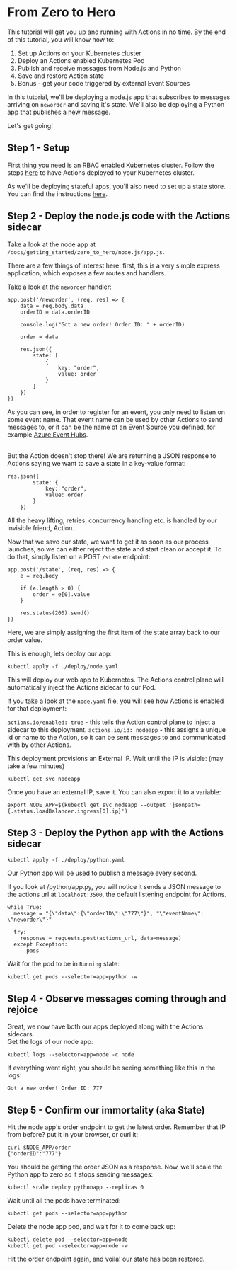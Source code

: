 # From Zero to Hero

This tutorial will get you up and running with Actions in no time.
By the end of this tutorial, you will know how to:

1. Set up Actions on your Kubernetes cluster
2. Deploy an Actions enabled Kubernetes Pod
3. Publish and receive messages from Node.js and Python
4. Save and restore Action state
5. Bonus - get your code triggered by external Event Sources

In this tutorial, we'll be deploying a node.js app that subscribes to messages arriving on ```neworder``` and saving it's state.
We'll also be deploying a Python app that publishes a new message.

Let's get going!

## Step 1 - Setup

First thing you need is an RBAC enabled Kubernetes cluster.
Follow the steps [here](../../../README.md#Install-on-Kubernetes) to have Actions deployed to your Kubernetes cluster.<br>

As we'll be deploying stateful apps, you'll also need to set up a state store.
You can find the instructions [here](../../state/redis.md).

## Step 2 - Deploy the node.js code with the Actions sidecar

Take a look at the node app at ```/docs/getting_started/zero_to_hero/node.js/app.js```.

There are a few things of interest here: first, this is a very simple express application, which exposes a few routes and handlers.

Take a look at the ```neworder``` handler:

```
app.post('/neworder', (req, res) => {
    data = req.body.data
    orderID = data.orderID

    console.log("Got a new order! Order ID: " + orderID)

    order = data
    
    res.json({
        state: [
            {
                key: "order",
                value: order
            }
        ]
    })
})
```

As you can see, in order to register for an event, you only need to listen on some event name.
That event name can be used by other Actions to send messages to, or it can be the name of an Event Source you defined, for example [Azure Event Hubs](../../azure_eventhubs.md).<br><br>

But the Action doesn't stop there!
We are returning a JSON response to Actions saying we want to save a state in a key-value format:

```
res.json({
        state: {
            key: "order",
            value: order
        }
    })
```

All the heavy lifting, retries, concurrency handling etc. is handled by our invisible friend, Action.

Now that we save our state, we want to get it as soon as our process launches, so we can either reject the state and start clean or accept it.
To do that, simply listen on a POST ```/state``` endpoint:

```
app.post('/state', (req, res) => {
    e = req.body

    if (e.length > 0) {
        order = e[0].value
    }

    res.status(200).send()
})
```

Here, we are simply assigning the first item of the state array back to our order value.

This is enough, lets deploy our app:

```
kubectl apply -f ./deploy/node.yaml
```

This will deploy our web app to Kubernetes.
The Actions control plane will automatically inject the Actions sidecar to our Pod.

If you take a look at the ```node.yaml``` file, you will see how Actions is enabled for that deployment:

```actions.io/enabled: true``` - this tells the Action control plane to inject a sidecar to this deployment.
```actions.io/id: nodeapp``` - this assigns a unique id or name to the Action, so it can be sent messages to and communicated with by other Actions.


This deployment provisions an External IP.
Wait until the IP is visible: (may take a few minutes)

```
kubectl get svc nodeapp
```

Once you have an external IP, save it.
You can also export it to a variable:

```
export NODE_APP=$(kubectl get svc nodeapp --output 'jsonpath={.status.loadBalancer.ingress[0].ip}')
```

## Step 3 - Deploy the Python app with the Actions sidecar

```
kubectl apply -f ./deploy/python.yaml
```

Our Python app will be used to publish a message every second.

If you look at /python/app.py, you will notice it sends a JSON message to the actions url at ```localhost:3500```, the default listening endpoint for Actions.

```
while True:
  message = "{\"data\":{\"orderID\":\"777\"}", "\"eventName\": \"neworder\"}"

  try:
    response = requests.post(actions_url, data=message)
  except Exception:
      pass
```

Wait for the pod to be in ```Running``` state:

```
kubectl get pods --selector=app=python -w
```

## Step 4 - Observe messages coming through and rejoice

Great, we now have both our apps deployed along with the Actions sidecars.<br>
Get the logs of our node app:

```
kubectl logs --selector=app=node -c node
```

If everything went right, you should be seeing something like this in the logs:

```
Got a new order! Order ID: 777
```

## Step 5 - Confirm our immortality (aka State)

Hit the node app's order endpoint to get the latest order.
Remember that IP from before? put it in your browser, or curl it:

```
curl $NODE_APP/order
{"orderID":"777"}
```

You should be getting the order JSON as a response.
Now, we'll scale the Python app to zero so it stops sending messages:

```
kubectl scale deploy pythonapp --replicas 0
```

Wait until all the pods have terminated:

```
kubectl get pods --selector=app=python
```

Delete the node app pod, and wait for it to come back up:

```
kubectl delete pod --selector=app=node
kubectl get pod --selector=app=node -w
```

Hit the order endpoint again, and voila! our state has been restored.
